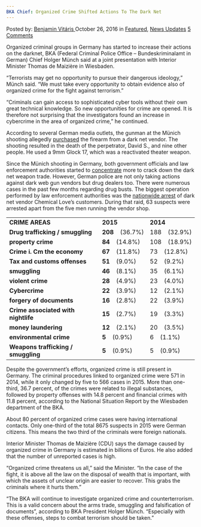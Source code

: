 ```yaml
---
BKA Chief: Organized Crime Shifted Actions To The Dark Net
---
```

<article class="post-listing post-16061 post type-post status-publish format-standard has-post-thumbnail hentry  tag-actions tag-bka tag-chief tag-crime tag-dark tag-net tag-organized tag-shifted">
    <div class="post-inner">
        <span>Posted by: <a href="https://www.deepdotweb.com/author/benjaminvi/" title="">Benjamin Vitáris </a></span>
    <span>October 26, 2016</span>
    <span>in <a href="https://www.deepdotweb.com/category/deepdot-news/" rel="category tag">Featured</a>, <a href="https://www.deepdotweb.com/category/news-updates/" rel="category tag">News Updates</a></span>
    <span><a href="https://www.deepdotweb.com/2016/10/26/bka-chief-organized-crime-shifted-actions-dark-net/#comments">5 Comments</a></span>
    </p>
    <div class="clear"></div>
    <div class="entry">
    <p>Organized criminal groups in Germany has started to increase their actions on the darknet, BKA (Federal Criminal Police Office – Bundeskriminalamt in German) Chief Holger Münch said at a joint presentation with Interior Minister Thomas de Maizière in Wiesbaden.</p>
    <p>&#8220;Terrorists may get no opportunity to pursue their dangerous ideology,&#8221; Münch said. “We must take every opportunity to obtain evidence also of organized crime for the fight against terrorism.”</p>
    <p>&#8220;Criminals can gain access to sophisticated cyber tools without their own great technical knowledge. So new opportunities for crime are opened. It is therefore not surprising that the investigators found an increase in cybercrime in the area of organized crime,” he continued.</p>
    <p>According to several German media outlets, the gunman at the Münich shooting allegedly <a href="https://www.deepdotweb.com/2016/07/24/munich-gunman-got-weapon-darknet/">purchased</a> the firearm from a dark net vendor. The shooting resulted in the death of the perpetrator, David S., and nine other people. He used a 9mm Glock 17, which was a reactivated theater weapon.</p>
    <p>Since the Münich shooting in Germany, both government officials and law enforcement authorities started to <a href="https://www.deepdotweb.com/2016/07/31/german-police-start-focusing-darknet-crimes-munich-shooting/">concentrate</a> more to crack down the dark net weapon trade. However, German police are not only taking actions against dark web gun vendors but drug dealers too. There were numerous cases in the past few months regarding drug busts. The biggest operation performed by law enforcement authorities was the <a href="https://www.deepdotweb.com/2016/09/12/nationwide-raid-vendor-chemical-loves-customers-germany/">nationwide arrest</a> of dark net vendor Chemical Love’s customers. During that raid, 63 suspects were arrested apart from the five men running the vendor shop.</p>
    <table>
    <tbody>
    <tr>
    <td><strong>CRIME AREAS</strong></td>
    <td><strong>2015</strong></td>
    <td><strong>2014</strong></td>
    </tr>
    <tr>
    <td><strong>Drug trafficking / smuggling</strong></td>
    <td><strong>208   </strong> (36.7%)</td>
    <td>188 <strong>   </strong>(32.9%)</td>
    </tr>
    <tr>
    <td><strong>property crime</strong></td>
    <td><strong>84   </strong> (14.8%)</td>
    <td>108 <strong>   </strong>(18.9%)</td>
    </tr>
    <tr>
    <td><strong>Crime i. Cm the economy</strong></td>
    <td><strong>67   </strong> (11.8%)</td>
    <td>73 <strong>   </strong>(12.8%)</td>
    </tr>
    <tr>
    <td><strong>Tax and customs offenses</strong></td>
    <td><strong>51   </strong> (9.0%)</td>
    <td>52 <strong>   </strong>(9.2%)</td>
    </tr>
    <tr>
    <td><strong>smuggling</strong></td>
    <td><strong>46   </strong> (8.1%)</td>
    <td>35 <strong>   </strong>(6.1%)</td>
    </tr>
    <tr>
    <td><strong>violent crime</strong></td>
    <td><strong>28   </strong> (4.9%)</td>
    <td>23 <strong>   </strong>(4.0%)</td>
    </tr>
    <tr>
    <td><strong>Cybercrime</strong></td>
    <td><strong>22   </strong> (3.9%)</td>
    <td>12 <strong>   </strong>(2.1%)</td>
    </tr>
    <tr>
    <td><strong>forgery of documents</strong></td>
    <td><strong>16   </strong> (2.8%)</td>
    <td>22 <strong>   </strong>(3.9%)</td>
    </tr>
    <tr>
    <td><strong>Crime associated with nightlife</strong></td>
    <td><strong>15   </strong> (2.7%)</td>
    <td>19 <strong>   </strong>(3.3%)</td>
    </tr>
    <tr>
    <td><strong>money laundering</strong></td>
    <td><strong>12   </strong> (2.1%)</td>
    <td>20 <strong>   </strong>(3.5%)</td>
    </tr>
    <tr>
    <td><strong>environmental crime</strong></td>
    <td><strong>5   </strong> (0.9%)</td>
    <td>6 <strong>   </strong>(1.1%)</td>
    </tr>
    <tr>
    <td><strong>Weapons trafficking / smuggling</strong></td>
    <td><strong>5   </strong> (0.9%)</td>
    <td>5 <strong>   </strong>(0.9%)</td>
    </tr>
    </tbody>
    </table>
    <p>Despite the government’s efforts, organized crime is still present in Germany. The criminal procedures linked to organized crime were 571 in 2014, while it only changed by five to 566 cases in 2015. More than one-third, 36.7 percent, of the crimes were related to illegal substances, followed by property offenses with 14.8 percent and financial crimes with 11.8 percent, according to the National Situation Report by the Wiesbaden department of the BKA.</p>
    <p>About 80 percent of organized crime cases were having international contacts. Only one-third of the total 8675 suspects in 2015 were German citizens. This means the two third of the criminals were foreign nationals.</p>
    <p>Interior Minister Thomas de Maizière (CDU) says the damage caused by organized crime in Germany is estimated in billions of Euros. He also added that the number of unreported cases is high.</p>
    <p>&#8220;Organized crime threatens us all,&#8221; said the Minister. “In the case of the fight, it is above all the law on the disposal of wealth that is important, with which the assets of unclear origin are easier to recover. This grabs the criminals where it hurts them.”</p>
    <p>“The BKA will continue to investigate organized crime and counterterrorism. This is a valid concern about the arms trade, smuggling and falsification of documents”, according to BKA President Holger Münch. “Especially with these offenses, steps to combat terrorism should be taken.”</p>
    </div>
    <span style="display:none"><a href="https://www.deepdotweb.com/tag/actions/" rel="tag">actions</a> <a href="https://www.deepdotweb.com/tag/bka/" rel="tag">bka</a> <a href="https://www.deepdotweb.com/tag/chief/" rel="tag">chief</a> <a href="https://www.deepdotweb.com/tag/crime/" rel="tag">crime</a> <a href="https://www.deepdotweb.com/tag/dark/" rel="tag">dark</a> <a href="https://www.deepdotweb.com/tag/net/" rel="tag">net</a> <a href="https://www.deepdotweb.com/tag/organized/" rel="tag">organized</a> <a href="https://www.deepdotweb.com/tag/shifted/" rel="tag">shifted</a></span> <span style="display:none" class="updated">2016-10-26</span>
    <div style="display:none" class="vcard author" itemprop="author" itemscope itemtype="http://schema.org/Person"><strong class="fn" itemprop="name"><a href="https://www.deepdotweb.com/author/benjaminvi/" title="Posts by Benjamin Vitáris" rel="author">Benjamin Vitáris</a></strong></div>
    </div>
</article>


